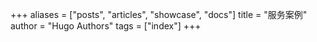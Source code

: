 +++
aliases = ["posts", "articles", "showcase", "docs"]
title = "服务案例"
author = "Hugo Authors"
tags = ["index"]
+++
